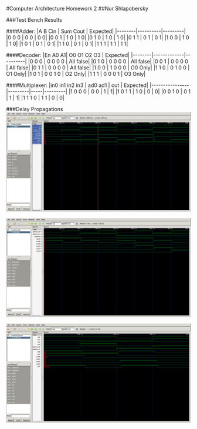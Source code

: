 #Computer Architecture Homework 2
##Nur Shlapobersky

###Test Bench Results

####Adder:
|A B Cin | Sum Cout | Expected|
|--------|----------|---------|
|0  0  0 |  0    0  |   0  0|
|0  0  1 |  1    0  |   1  0|
|0  1  0 |  1    0  |   1  0|
|0  1  1 |  0    1  |   0  1|
|1  0  0 |  1    0  |   1  0|
|1  0  1 |  0    1  |   0  1|
|1  1  0 |  0    1  |   0  1|
|1  1  1 |  1    1  |   1  1|

####Decoder:
|En A0 A1| O0 O1 O2 O3 | Expected|
|--------|-------------|----------|
|0  0  0 |  0  0  0  0 | All false|
|0  1  0 |  0  0  0  0 | All false|
|0  0  1 |  0  0  0  0 | All false|
|0  1  1 |  0  0  0  0 | All false|
|1  0  0 |  1  0  0  0 | O0 Only|
|1  1  0 |  0  1  0  0 | O1 Only|
|1  0  1 |  0  0  1  0 | O2 Only|
|1  1  1 |  0  0  0  1 | O3 Only|


####Multiplexer:
|in0 in1 in2 in3 | ad0 ad1 | out | Expected|
|----------------|---------|-----|---------|
|1   0   0   0   |   0  0  |  1  |  1|
|1   0   1   1   |   1  0  |  0  |  0|
|0   0   1   0   |   0  1  |  1  |  1|
|1   1   1   0   |   1  1  |  0  |  0|

###Delay Propagations
![Full Adder](./adder_wave.png)

![Decoder](./decoder_wave.png)

![4:1 Multiplexer](./mux_wave.png)